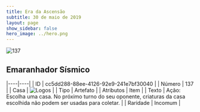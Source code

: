 ```yaml
---
title: Era da Ascensão
subtitle: 30 de maio de 2019
layout: page
show_sidebar: false
hero_image: ../hero.png
---
```


![137](https://cdn.keyforgegame.com/media/card_front/pt/435_137_7GFWM9VVG8RC_pt.png)

## Emaranhador Sísmico

|----|----|
| ID | cc5dd288-88ee-4126-92e9-241e7bf30040 |
| Número | 137 |
| Casa | ![Logos](https://archonarcana.com/images/thumb/c/ce/Logos.png/22px-Logos.png "Logos") |
| Tipo | Artefato |
| Atributos | Item |
| Texto | Ação: Escolha uma casa. No próximo turno do seu oponente, criaturas da casa escolhida não podem ser usadas para coletar. |
| Raridade | Incomum |
